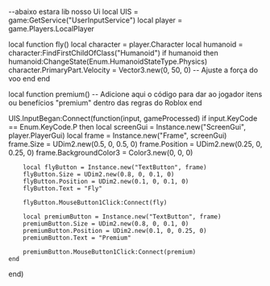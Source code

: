 --abaixo estara lib nosso Ui
local UIS = game:GetService("UserInputService")
local player = game.Players.LocalPlayer

local function fly()
    local character = player.Character
    local humanoid = character:FindFirstChildOfClass("Humanoid")
    if humanoid then
        humanoid:ChangeState(Enum.HumanoidStateType.Physics)
        character.PrimaryPart.Velocity = Vector3.new(0, 50, 0) -- Ajuste a força do voo
    end
end

local function premium()
    -- Adicione aqui o código para dar ao jogador itens ou benefícios "premium" dentro das regras do Roblox
end

UIS.InputBegan:Connect(function(input, gameProcessed)
    if input.KeyCode == Enum.KeyCode.P then
        local screenGui = Instance.new("ScreenGui", player.PlayerGui)
        local frame = Instance.new("Frame", screenGui)
        frame.Size = UDim2.new(0.5, 0, 0.5, 0)
        frame.Position = UDim2.new(0.25, 0, 0.25, 0)
        frame.BackgroundColor3 = Color3.new(0, 0, 0)

        local flyButton = Instance.new("TextButton", frame)
        flyButton.Size = UDim2.new(0.8, 0, 0.1, 0)
        flyButton.Position = UDim2.new(0.1, 0, 0.1, 0)
        flyButton.Text = "Fly"

        flyButton.MouseButton1Click:Connect(fly)

        local premiumButton = Instance.new("TextButton", frame)
        premiumButton.Size = UDim2.new(0.8, 0, 0.1, 0)
        premiumButton.Position = UDim2.new(0.1, 0, 0.25, 0)
        premiumButton.Text = "Premium"

        premiumButton.MouseButton1Click:Connect(premium)
    end
end)
